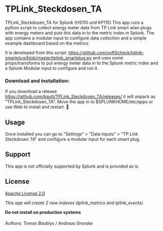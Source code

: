 # TPLink_Steckdosen_TA
TPLink_Steckdosen_TA for Splunk (HS110 und KP115)
This app runs a python script to collect energy meter data from TP Link smart wlan plugs with energy meters and puts this data in to the metric index in Splunk. The app contains a modular input to configure data collection and a simple example dashboard based on the metrics. <p>
It is developed from this script: https://github.com/softScheck/tplink-smartplug/blob/master/tplink_smartplug.py and uses some props/transforms to put energy meter data in to the Splunk metric index and a Splunk Modular input to configure and run it. 


### Download and installation:
If you download a release https://github.com/bautt/TPLink_Steckdosen_TA/releases/ it will unpack as "TPLink_Steckdosen_TA".  Move the app in to $SPLUNKHOME/etc/apps or use Web to install and restart. :rocket:


## Usage
Once installed you can go to  "Settings" > "Data inputs" > "TP Link Steckdosen TA" and configure a modular input for each smart plug.
 
## Support

This app is not officially supported by Splunk and is provided as is.

## License

[Apache License 2.0](LICENSE.md)

*This app will create 2 new indexes (tplink_metrics and tplink_events)*

**Do not install on production systems**


###### Authors: Tomas Baublys /  Andreas Greeske
